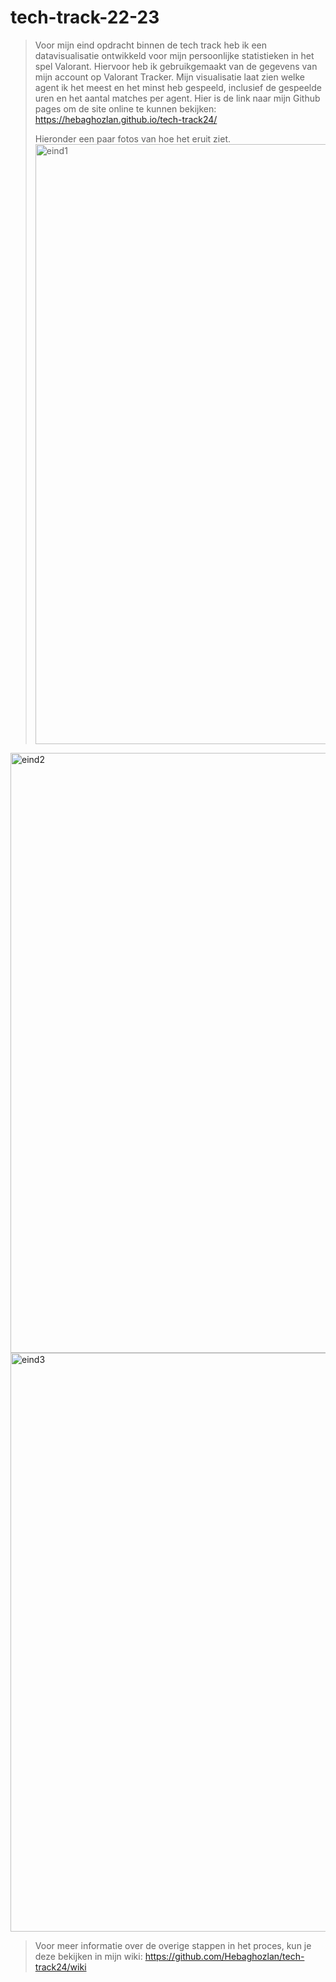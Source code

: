 # tech-track-22-23
> Voor mijn eind opdracht binnen de tech track heb ik een datavisualisatie ontwikkeld voor mijn persoonlijke statistieken in het spel Valorant. Hiervoor heb ik gebruikgemaakt van de gegevens van mijn account op Valorant Tracker. Mijn visualisatie laat zien welke agent ik het meest en het minst heb gespeeld, inclusief de gespeelde uren en het aantal matches per agent.
> Hier is de link naar mijn Github pages om de site online te kunnen bekijken: https://hebaghozlan.github.io/tech-track24/
>
> Hieronder een paar fotos van hoe het eruit ziet.
> <img width="960" alt="eind1" src="https://github.com/Hebaghozlan/tech-track24/assets/94401320/d2aeeb9d-e6e3-42ea-bcf3-e4d64da9f13c">
<img width="960" alt="eind2" src="https://github.com/Hebaghozlan/tech-track24/assets/94401320/374c68e7-143a-4bcb-83c1-d6bd9b032669">
<img width="926" alt="eind3" src="https://github.com/Hebaghozlan/tech-track24/assets/94401320/825c96d1-2e06-4925-8fb1-eefb6d298d54">
 
> Voor meer informatie over de overige stappen in het proces, kun je deze bekijken in mijn wiki: https://github.com/Hebaghozlan/tech-track24/wiki
